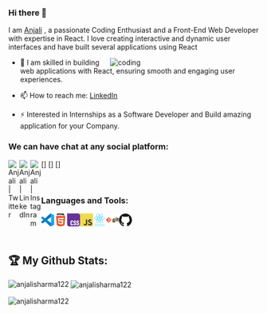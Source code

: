 ### Hi there 👋
I am [Anjali](https://github.com/anjalisharma122) , a passionate Coding Enthusiast and a Front-End Web Developer with expertise in React. I love creating interactive and dynamic user interfaces and have built several applications using React

<img align="right" alt="coding" width="300" src="https://user-images.githubusercontent.com/101390725/190355324-a0e8b36a-6c23-46df-93b2-aa01c7dddd24.gif">


- 🌱 I am skilled in building web applications with React, ensuring smooth and engaging user experiences.
- 📫 How to reach me: 
    [LinkedIn](https://www.linkedin.com/in/anjali-sharma-588145289/)

- ⚡ Interested in Internships as a Software Developer and Build amazing application for your Company.

### We can have chat at any social platform:



[<img align="left" alt="Anjali | Twitter" width="22px" src="https://cdn.jsdelivr.net/npm/simple-icons@v3/icons/twitter.svg" />]
[<img align="left" alt="Anjali | LinkedIn" width="22px" src="https://cdn.jsdelivr.net/npm/simple-icons@v3/icons/linkedin.svg" />]
[<img align="left" alt="Anjali | Instagram" width="22px" src="https://cdn.jsdelivr.net/npm/simple-icons@v3/icons/instagram.svg" />]

<br />


### Languages and Tools:

<img align="left" alt="Visual Studio Code" width="26px" src="https://raw.githubusercontent.com/github/explore/80688e429a7d4ef2fca1e82350fe8e3517d3494d/topics/visual-studio-code/visual-studio-code.png" />
<img align="left" alt="HTML5" width="26px" src="https://raw.githubusercontent.com/github/explore/80688e429a7d4ef2fca1e82350fe8e3517d3494d/topics/html/html.png" />
<img align="left" alt="CSS3" width="26px" src="https://raw.githubusercontent.com/github/explore/80688e429a7d4ef2fca1e82350fe8e3517d3494d/topics/css/css.png" />
<img align="left" alt="JavaScript" width="26px" src="https://raw.githubusercontent.com/github/explore/80688e429a7d4ef2fca1e82350fe8e3517d3494d/topics/javascript/javascript.png" />
<img align="left" alt="React" width="26px" src="https://raw.githubusercontent.com/devicons/devicon/master/icons/react/react-original-wordmark.svg" />
<img align="left" alt="Git" width="26px" src="https://raw.githubusercontent.com/github/explore/80688e429a7d4ef2fca1e82350fe8e3517d3494d/topics/git/git.png" />
<img align="left" alt="GitHub" width="26px" src="https://raw.githubusercontent.com/github/explore/78df643247d429f6cc873026c0622819ad797942/topics/github/github.png" />

<br />
<br />
<br />

## :trophy:  My Github Stats:
<p><img align="left" src="https://github-readme-stats.vercel.app/api/top-langs?username=anjalisharma122&show_icons=true&locale=en&layout=compact" alt="anjalisharma122" /></p>

<p>&nbsp;<img align="center" src="https://github-readme-stats.vercel.app/api?username=anjalisharma122&show_icons=true&locale=en" alt="anjalisharma122" /></p>

<p><img align="center" src="https://github-readme-streak-stats.herokuapp.com/?user=anjalisharma122&" alt="anjalisharma122" /></p>

<!--
**anjalii0701/anjalii0701** is a ✨ _special_ ✨ repository because its `README.md` (this file) appears on your GitHub profile.

Here are some ideas to get you started:

- 🔭 I’m currently working on ...
- 🌱 I’m currently learning ...
- 👯 I’m looking to collaborate on ...
- 🤔 I’m looking for help with ...
- 💬 Ask me about ...
- 📫 How to reach me: ...
- 😄 Pronouns: ...
- ⚡ Fun fact: ...
-->
